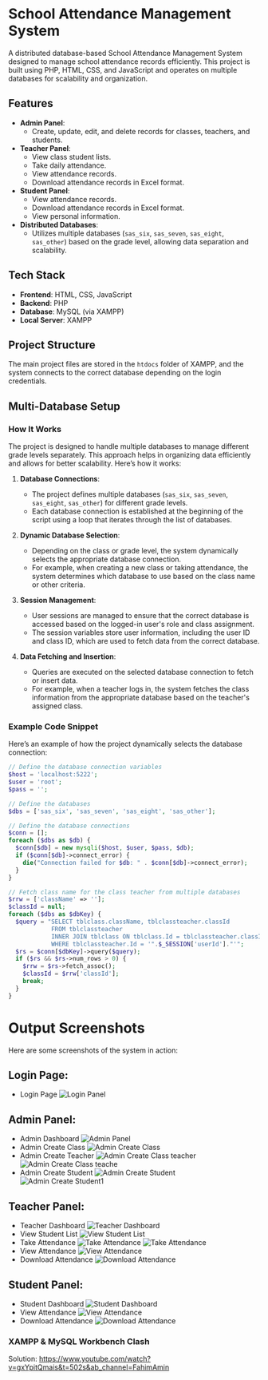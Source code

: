 # School Attendance Management System

A distributed database-based School Attendance Management System designed to manage school attendance records efficiently. This project is built using PHP, HTML, CSS, and JavaScript and operates on multiple databases for scalability and organization.

## Features

- **Admin Panel**:
  - Create, update, edit, and delete records for classes, teachers, and students.
- **Teacher Panel**:
  - View class student lists.
  - Take daily attendance.
  - View attendance records.
  - Download attendance records in Excel format.
- **Student Panel**:
  - View attendance records.
  - Download attendance records in Excel format.
  - View personal information.
- **Distributed Databases**:
  - Utilizes multiple databases (`sas_six`, `sas_seven`, `sas_eight`, `sas_other`) based on the grade level, allowing data separation and scalability.

## Tech Stack

- **Frontend**: HTML, CSS, JavaScript
- **Backend**: PHP
- **Database**: MySQL (via XAMPP)
- **Local Server**: XAMPP

## Project Structure

The main project files are stored in the `htdocs` folder of XAMPP, and the system connects to the correct database depending on the login credentials.

## Multi-Database Setup

### How It Works

The project is designed to handle multiple databases to manage different grade levels separately. This approach helps in organizing data efficiently and allows for better scalability. Here’s how it works:

1. **Database Connections**:
   - The project defines multiple databases (`sas_six`, `sas_seven`, `sas_eight`, `sas_other`) for different grade levels.
   - Each database connection is established at the beginning of the script using a loop that iterates through the list of databases.

2. **Dynamic Database Selection**:
   - Depending on the class or grade level, the system dynamically selects the appropriate database connection.
   - For example, when creating a new class or taking attendance, the system determines which database to use based on the class name or other criteria.

3. **Session Management**:
   - User sessions are managed to ensure that the correct database is accessed based on the logged-in user's role and class assignment.
   - The session variables store user information, including the user ID and class ID, which are used to fetch data from the correct database.

4. **Data Fetching and Insertion**:
   - Queries are executed on the selected database connection to fetch or insert data.
   - For example, when a teacher logs in, the system fetches the class information from the appropriate database based on the teacher's assigned class.

### Example Code Snippet

Here’s an example of how the project dynamically selects the database connection:

```php
// Define the database connection variables
$host = 'localhost:5222';
$user = 'root';
$pass = '';

// Define the databases
$dbs = ['sas_six', 'sas_seven', 'sas_eight', 'sas_other'];

// Define the database connections
$conn = [];
foreach ($dbs as $db) {
  $conn[$db] = new mysqli($host, $user, $pass, $db);
  if ($conn[$db]->connect_error) {
    die("Connection failed for $db: " . $conn[$db]->connect_error);
  }
}

// Fetch class name for the class teacher from multiple databases
$rrw = ['className' => ''];
$classId = null;
foreach ($dbs as $dbKey) {
  $query = "SELECT tblclass.className, tblclassteacher.classId 
            FROM tblclassteacher
            INNER JOIN tblclass ON tblclass.Id = tblclassteacher.classId
            WHERE tblclassteacher.Id = '".$_SESSION['userId']."'";
  $rs = $conn[$dbKey]->query($query);
  if ($rs && $rs->num_rows > 0) {
    $rrw = $rs->fetch_assoc();
    $classId = $rrw['classId'];
    break;
  }
}
```
# Output Screenshots
Here are some screenshots of the system in action:
## Login Page:
- Login Page
![Login Panel](https://github.com/0mehedihasan/sas/blob/main/snap/login.PNG)
## Admin Panel:
- Admin Dashboard
![Admin Panel](https://github.com/0mehedihasan/sas/blob/main/snap/admindashboard.PNG)
- Admin Create Class
![Admin Create Class](https://github.com/0mehedihasan/sas/blob/main/snap/admincreateclass.PNG)
- Admin Create Teacher
![Admin Create Class teacher](https://github.com/0mehedihasan/sas/blob/main/snap/admincreateteacher.PNG)
![Admin Create Class teache](https://github.com/0mehedihasan/sas/blob/main/snap/admincreateteacher1.PNG)
- Admin Create Student
![Admin Create Student](https://github.com/0mehedihasan/sas/blob/main/snap/admincreatestudent.PNG)
![Admin Create Student1](https://github.com/0mehedihasan/sas/blob/main/snap/admincreatestudent1.PNG)
## Teacher Panel:
- Teacher Dashboard
![Teacher Dashboard](https://github.com/0mehedihasan/sas/blob/main/snap/teacherdasboard.PNG)
- View Student List
![View Student List](https://github.com/0mehedihasan/sas/blob/main/snap/teacherstudentview.PNG)
- Take Attendance
![Take Attendance](https://github.com/0mehedihasan/sas/blob/main/snap/takeattendance.PNG)
![Take Attendance](https://github.com/0mehedihasan/sas/blob/main/snap/takeattendance1.PNG)
- View Attendance
![View Attendance](https://github.com/0mehedihasan/sas/blob/main/snap/viewattendance.PNG)
- Download Attendance
![Download Attendance](https://github.com/0mehedihasan/sas/blob/main/snap/viewattendancefile.PNG)

## Student Panel:
- Student Dashboard
![Student Dashboard](https://github.com/0mehedihasan/sas/blob/main/snap/studentdashboard.PNG)
- View Attendance
![View Attendance](https://github.com/0mehedihasan/sas/blob/main/snap/studentviewattendance.PNG)
- Download Attendance
![Download Attendance](https://github.com/0mehedihasan/sas/blob/main/snap/studentattendancefile.PNG)


### XAMPP & MySQL Workbench Clash <br>
Solution: https://www.youtube.com/watch?v=gxYpitQmais&t=502s&ab_channel=FahimAmin
